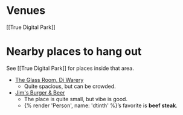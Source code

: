 # Venues

[[True Digital Park]]

# Nearby places to hang out

See [[True Digital Park]] for places inside that area.

- [The Glass Room, Di Warery](https://maps.app.goo.gl/G2yB8TiPfjUWtqvk9)
  - Quite spacious, but can be crowded.
- [Jim's Burger & Beer](https://maps.app.goo.gl/MZ54uX9ioxEUfSP39)
  - The place is quite small, but vibe is good.
  - {% render 'Person', name: 'dtinth' %}’s favorite is **beef steak**.
